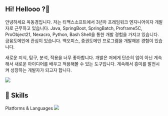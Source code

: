 ## Hi! Hellooo ?👋

안녕하세요 옥동경입니다.
저는 티맥스소프트에서 3년차 프레임워크 엔지니어이자 개발자로 근무하고 있습니다. 
Java, SpringBoot, SpringBatch, Proframe5C, ProObject21, Nexacro, Python, Bash Shell을 통한 개발 경험을 가지고 있습니다. 
금융도메인에 관심이 있습니다. 
백오피스, 증권도메인 프로그램을 개발해본 경험이 있습니다.

새로운 지식, 탐구, 분석, 적용을 너무 좋아합니다.
개발은 저에게 단순히 업이 아닌 계속해서 새로운 아이디어를 배우고 적용해볼 수 있는 도구입니다. 
계속해서 흥미를 발전시켜 성장하는 개발자가 되고자 합니다.


<a href="https://admireme.tistory.com/"><img src="https://img.shields.io/badge/♥️%20Tech%20Blog-FF4088?style=flat&labelColor=FF4088&logoColor=white"/></a>


## 💪 Skills
Platforms & Languages
<img src="https://img.shields.io/badge/JAVA-007396?
          style=flat&logo=Java&logoColor=white"/>
          
<!--
**dongkyoung0303/dongkyoung0303** is a ✨ _special_ ✨ repository because its `README.md` (this file) appears on your GitHub profile.

Here are some ideas to get you started:

- 🔭 I’m currently working on ...
- 🌱 I’m currently learning ...
- 👯 I’m looking to collaborate on ...
- 🤔 I’m looking for help with ...
- 💬 Ask me about ...
- 📫 How to reach me: ...
- 😄 Pronouns: ...
- ⚡ Fun fact: ...
-->
